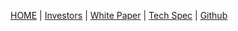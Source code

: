 [HOME](/) | [Investors](/investors/) | [White Paper](/whitepaper/) | [Tech Spec](/spec/) | [Github](https://github.com/Confidence-coin/Coco)
